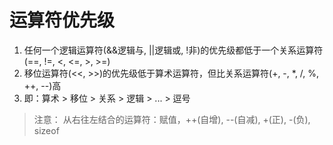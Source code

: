 # 运算符优先级
1. 任何一个逻辑运算符(&&逻辑与, ||逻辑或, !非)的优先级都低于一个关系运算符(==, !=, <, <=, >, >=)
2. 移位运算符(<<, >>)的优先级低于算术运算符，但比关系运算符(+, -, *, /, %, ++, --)高
3. 即：算术 > 移位 > 关系 > 逻辑 > ... > 逗号

> 注意：
> 从右往左结合的运算符：赋值，++(自增), --(自减), +(正), -(负), sizeof